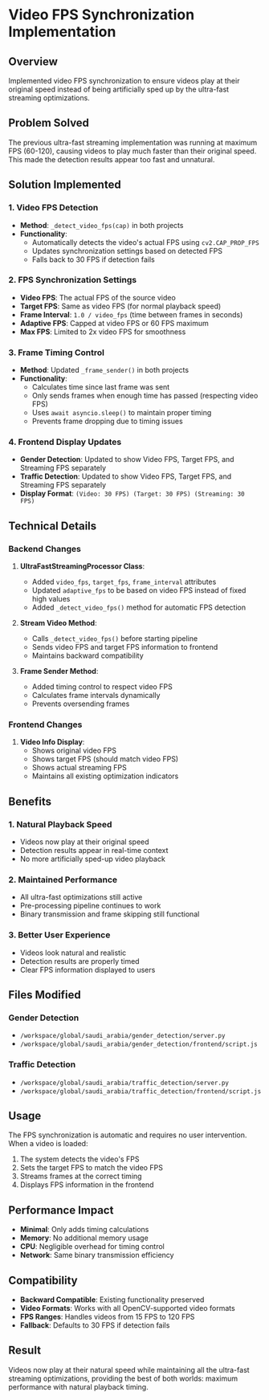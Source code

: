 # Video FPS Synchronization Implementation

## Overview
Implemented video FPS synchronization to ensure videos play at their original speed instead of being artificially sped up by the ultra-fast streaming optimizations.

## Problem Solved
The previous ultra-fast streaming implementation was running at maximum FPS (60-120), causing videos to play much faster than their original speed. This made the detection results appear too fast and unnatural.

## Solution Implemented

### 1. Video FPS Detection
- **Method**: `_detect_video_fps(cap)` in both projects
- **Functionality**: 
  - Automatically detects the video's actual FPS using `cv2.CAP_PROP_FPS`
  - Updates synchronization settings based on detected FPS
  - Falls back to 30 FPS if detection fails

### 2. FPS Synchronization Settings
- **Video FPS**: The actual FPS of the source video
- **Target FPS**: Same as video FPS (for normal playback speed)
- **Frame Interval**: `1.0 / video_fps` (time between frames in seconds)
- **Adaptive FPS**: Capped at video FPS or 60 FPS maximum
- **Max FPS**: Limited to 2x video FPS for smoothness

### 3. Frame Timing Control
- **Method**: Updated `_frame_sender()` in both projects
- **Functionality**:
  - Calculates time since last frame was sent
  - Only sends frames when enough time has passed (respecting video FPS)
  - Uses `await asyncio.sleep()` to maintain proper timing
  - Prevents frame dropping due to timing issues

### 4. Frontend Display Updates
- **Gender Detection**: Updated to show Video FPS, Target FPS, and Streaming FPS separately
- **Traffic Detection**: Updated to show Video FPS, Target FPS, and Streaming FPS separately
- **Display Format**: `(Video: 30 FPS) (Target: 30 FPS) (Streaming: 30 FPS)`

## Technical Details

### Backend Changes
1. **UltraFastStreamingProcessor Class**:
   - Added `video_fps`, `target_fps`, `frame_interval` attributes
   - Updated `adaptive_fps` to be based on video FPS instead of fixed high values
   - Added `_detect_video_fps()` method for automatic FPS detection

2. **Stream Video Method**:
   - Calls `_detect_video_fps()` before starting pipeline
   - Sends video FPS and target FPS information to frontend
   - Maintains backward compatibility

3. **Frame Sender Method**:
   - Added timing control to respect video FPS
   - Calculates frame intervals dynamically
   - Prevents oversending frames

### Frontend Changes
1. **Video Info Display**:
   - Shows original video FPS
   - Shows target FPS (should match video FPS)
   - Shows actual streaming FPS
   - Maintains all existing optimization indicators

## Benefits

### 1. Natural Playback Speed
- Videos now play at their original speed
- Detection results appear in real-time context
- No more artificially sped-up video playback

### 2. Maintained Performance
- All ultra-fast optimizations still active
- Pre-processing pipeline continues to work
- Binary transmission and frame skipping still functional

### 3. Better User Experience
- Videos look natural and realistic
- Detection results are properly timed
- Clear FPS information displayed to users

## Files Modified

### Gender Detection
- `/workspace/global/saudi_arabia/gender_detection/server.py`
- `/workspace/global/saudi_arabia/gender_detection/frontend/script.js`

### Traffic Detection
- `/workspace/global/saudi_arabia/traffic_detection/server.py`
- `/workspace/global/saudi_arabia/traffic_detection/frontend/script.js`

## Usage
The FPS synchronization is automatic and requires no user intervention. When a video is loaded:

1. The system detects the video's FPS
2. Sets the target FPS to match the video FPS
3. Streams frames at the correct timing
4. Displays FPS information in the frontend

## Performance Impact
- **Minimal**: Only adds timing calculations
- **Memory**: No additional memory usage
- **CPU**: Negligible overhead for timing control
- **Network**: Same binary transmission efficiency

## Compatibility
- **Backward Compatible**: Existing functionality preserved
- **Video Formats**: Works with all OpenCV-supported video formats
- **FPS Ranges**: Handles videos from 15 FPS to 120 FPS
- **Fallback**: Defaults to 30 FPS if detection fails

## Result
Videos now play at their natural speed while maintaining all the ultra-fast streaming optimizations, providing the best of both worlds: maximum performance with natural playback timing.
